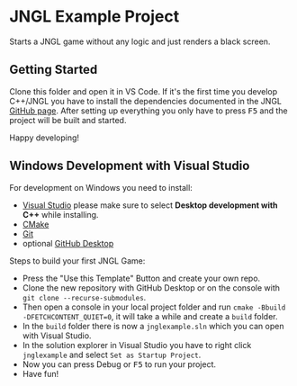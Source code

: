 # JNGL Example Project

Starts a JNGL game without any logic and just renders a black screen.

## Getting Started

Clone this folder and open it in VS Code. If it's the first time you develop C++/JNGL you have to install the dependencies documented in the JNGL [GitHub page](https://github.com/jhasse/jngl).
After setting up everything you only have to press <kbd>F5</kbd> and the project will be built and started.

Happy developing!


## Windows Development with Visual Studio

For development on Windows you need to install:
- [Visual Studio](https://visualstudio.microsoft.com/de/downloads/) please make sure to select **Desktop development with C++** while installing.
- [CMake](https://cmake.org/download/)
- [Git](https://git-scm.com/downloads)
- optional [GitHub Desktop](https://desktop.github.com/)

Steps to build your first JNGL Game:

- Press the "Use this Template" Button and create your own repo.
- Clone the new repository with GitHub Desktop or on the console with `git clone --recurse-submodules`.
- Then open a console in your local project folder and run `cmake -Bbuild -DFETCHCONTENT_QUIET=0`, it will take a while and create a `build` folder.
- In the `build` folder there is now a `jnglexample.sln` which you can open with Visual Studio.
- In the solution explorer in Visual Studio you have to right click `jnglexample` and select `Set as Startup Project`.
- Now you can press Debug or <kbd>F5</kbd> to run your project.
- Have fun!
